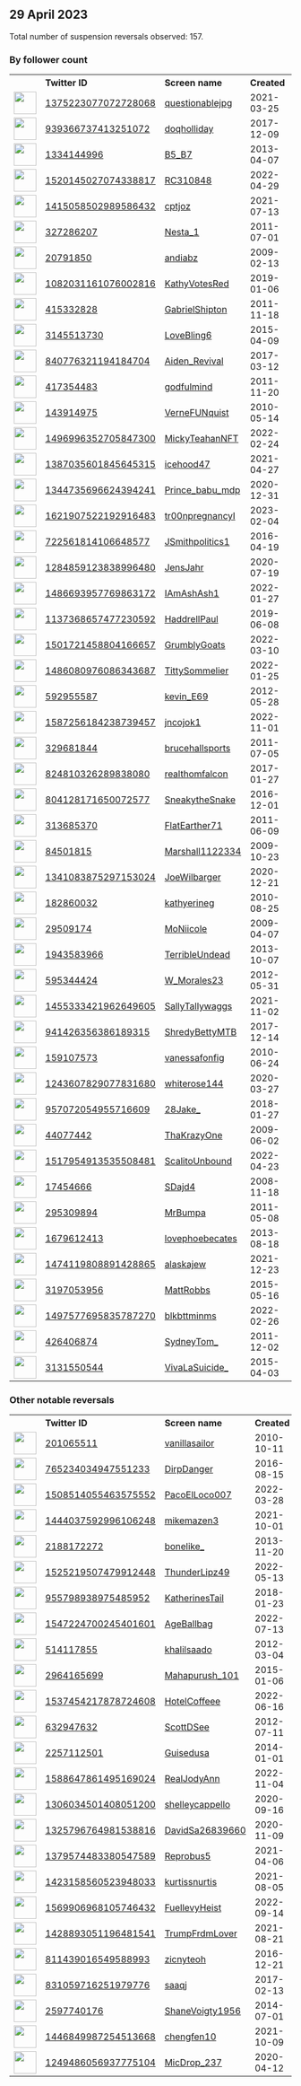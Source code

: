 
## 29 April 2023
Total number of suspension reversals observed: 157.

### By follower count
<table><tr><th></th><th align="left">Twitter ID</th><th align="left">Screen name</th>
<th align="left">Created</th><th align="left">Status</th><th align="left">Suspended</th><th align="left">Followers</th>
<tr><td><a href="https://pbs.twimg.com/profile_images/1379746525178437634/vnvFvuCI_normal.jpg"><img src="https://pbs.twimg.com/profile_images/1379746525178437634/vnvFvuCI_normal.jpg" width="40px" height="40px" align="center"/></a></td><td><a href="https://twitter.com/intent/user?user_id=1375223077072728068">1375223077072728068</a></td><td><a href="https://twitter.com/questionablejpg">questionablejpg</a></td><td>2021-03-25</td><td align="center"></td><td></td><td>193868</td></tr>
<tr><td><a href="https://pbs.twimg.com/profile_images/1326387825764339712/lMmEITkc_normal.jpg"><img src="https://pbs.twimg.com/profile_images/1326387825764339712/lMmEITkc_normal.jpg" width="40px" height="40px" align="center"/></a></td><td><a href="https://twitter.com/intent/user?user_id=939366737413251072">939366737413251072</a></td><td><a href="https://twitter.com/doqholliday">doqholliday</a></td><td>2017-12-09</td><td align="center"></td><td></td><td>70194</td></tr>
<tr><td><a href="https://pbs.twimg.com/profile_images/1364679361589370880/AO6Ee4-l_normal.jpg"><img src="https://pbs.twimg.com/profile_images/1364679361589370880/AO6Ee4-l_normal.jpg" width="40px" height="40px" align="center"/></a></td><td><a href="https://twitter.com/intent/user?user_id=1334144996">1334144996</a></td><td><a href="https://twitter.com/B5_B7">B5_B7</a></td><td>2013-04-07</td><td align="center"></td><td>2023-02-25</td><td>54107</td></tr>
<tr><td><a href="https://pbs.twimg.com/profile_images/1652068294520631300/cg3bd5wX_normal.jpg"><img src="https://pbs.twimg.com/profile_images/1652068294520631300/cg3bd5wX_normal.jpg" width="40px" height="40px" align="center"/></a></td><td><a href="https://twitter.com/intent/user?user_id=1520145027074338817">1520145027074338817</a></td><td><a href="https://twitter.com/RC310848">RC310848</a></td><td>2022-04-29</td><td align="center"></td><td>2023-02-01</td><td>26686</td></tr>
<tr><td><a href="https://pbs.twimg.com/profile_images/1524729062320742401/TOQpI70X_normal.jpg"><img src="https://pbs.twimg.com/profile_images/1524729062320742401/TOQpI70X_normal.jpg" width="40px" height="40px" align="center"/></a></td><td><a href="https://twitter.com/intent/user?user_id=1415058502989586432">1415058502989586432</a></td><td><a href="https://twitter.com/cptjoz">cptjoz</a></td><td>2021-07-13</td><td align="center"></td><td>2022-12-09</td><td>18106</td></tr>
<tr><td><a href="https://pbs.twimg.com/profile_images/1658943665144840192/xMJDSbs0_normal.jpg"><img src="https://pbs.twimg.com/profile_images/1658943665144840192/xMJDSbs0_normal.jpg" width="40px" height="40px" align="center"/></a></td><td><a href="https://twitter.com/intent/user?user_id=327286207">327286207</a></td><td><a href="https://twitter.com/Nesta_1">Nesta_1</a></td><td>2011-07-01</td><td align="center"></td><td>2022-11-19</td><td>17777</td></tr>
<tr><td><a href="https://pbs.twimg.com/profile_images/1575763190541127681/HrRwCrkQ_normal.jpg"><img src="https://pbs.twimg.com/profile_images/1575763190541127681/HrRwCrkQ_normal.jpg" width="40px" height="40px" align="center"/></a></td><td><a href="https://twitter.com/intent/user?user_id=20791850">20791850</a></td><td><a href="https://twitter.com/andiabz">andiabz</a></td><td>2009-02-13</td><td align="center"></td><td>2023-04-25</td><td>17278</td></tr>
<tr><td><a href="https://pbs.twimg.com/profile_images/1660774153043996672/eFSEoIZk_normal.jpg"><img src="https://pbs.twimg.com/profile_images/1660774153043996672/eFSEoIZk_normal.jpg" width="40px" height="40px" align="center"/></a></td><td><a href="https://twitter.com/intent/user?user_id=1082031161076002816">1082031161076002816</a></td><td><a href="https://twitter.com/KathyVotesRed">KathyVotesRed</a></td><td>2019-01-06</td><td align="center"></td><td></td><td>16451</td></tr>
<tr><td><a href="https://pbs.twimg.com/profile_images/1376321657992716291/bE0ITJ89_normal.jpg"><img src="https://pbs.twimg.com/profile_images/1376321657992716291/bE0ITJ89_normal.jpg" width="40px" height="40px" align="center"/></a></td><td><a href="https://twitter.com/intent/user?user_id=415332828">415332828</a></td><td><a href="https://twitter.com/GabrielShipton">GabrielShipton</a></td><td>2011-11-18</td><td align="center"></td><td>2023-04-28</td><td>14224</td></tr>
<tr><td><a href="https://pbs.twimg.com/profile_images/1230961932628189184/tpMsJlou_normal.jpg"><img src="https://pbs.twimg.com/profile_images/1230961932628189184/tpMsJlou_normal.jpg" width="40px" height="40px" align="center"/></a></td><td><a href="https://twitter.com/intent/user?user_id=3145513730">3145513730</a></td><td><a href="https://twitter.com/LoveBling6">LoveBling6</a></td><td>2015-04-09</td><td align="center"></td><td></td><td>12379</td></tr>
<tr><td><a href="https://pbs.twimg.com/profile_images/1653219965208608769/gbX8fqAU_normal.jpg"><img src="https://pbs.twimg.com/profile_images/1653219965208608769/gbX8fqAU_normal.jpg" width="40px" height="40px" align="center"/></a></td><td><a href="https://twitter.com/intent/user?user_id=840776321194184704">840776321194184704</a></td><td><a href="https://twitter.com/Aiden_Revival">Aiden_Revival</a></td><td>2017-03-12</td><td align="center"></td><td></td><td>12351</td></tr>
<tr><td><a href="https://pbs.twimg.com/profile_images/1270152633005887489/-I-fK3wh_normal.jpg"><img src="https://pbs.twimg.com/profile_images/1270152633005887489/-I-fK3wh_normal.jpg" width="40px" height="40px" align="center"/></a></td><td><a href="https://twitter.com/intent/user?user_id=417354483">417354483</a></td><td><a href="https://twitter.com/godfulmind">godfulmind</a></td><td>2011-11-20</td><td align="center"></td><td></td><td>10927</td></tr>
<tr><td><a href="https://pbs.twimg.com/profile_images/1642198699714519040/_3Sz-1GW_normal.jpg"><img src="https://pbs.twimg.com/profile_images/1642198699714519040/_3Sz-1GW_normal.jpg" width="40px" height="40px" align="center"/></a></td><td><a href="https://twitter.com/intent/user?user_id=143914975">143914975</a></td><td><a href="https://twitter.com/VerneFUNquist">VerneFUNquist</a></td><td>2010-05-14</td><td align="center"></td><td>2023-04-06</td><td>8254</td></tr>
<tr><td><a href="https://pbs.twimg.com/profile_images/1662081925203337219/8IJbFiMK_normal.jpg"><img src="https://pbs.twimg.com/profile_images/1662081925203337219/8IJbFiMK_normal.jpg" width="40px" height="40px" align="center"/></a></td><td><a href="https://twitter.com/intent/user?user_id=1496996352705847300">1496996352705847300</a></td><td><a href="https://twitter.com/MickyTeahanNFT">MickyTeahanNFT</a></td><td>2022-02-24</td><td align="center"></td><td>2023-03-11</td><td>8176</td></tr>
<tr><td><a href="https://pbs.twimg.com/profile_images/1661068204687409155/7IFakrR__normal.jpg"><img src="https://pbs.twimg.com/profile_images/1661068204687409155/7IFakrR__normal.jpg" width="40px" height="40px" align="center"/></a></td><td><a href="https://twitter.com/intent/user?user_id=1387035601845645315">1387035601845645315</a></td><td><a href="https://twitter.com/icehood47">icehood47</a></td><td>2021-04-27</td><td align="center"></td><td>2022-08-31</td><td>7754</td></tr>
<tr><td><a href="https://pbs.twimg.com/profile_images/1646147870243045376/gUm9YfJx_normal.jpg"><img src="https://pbs.twimg.com/profile_images/1646147870243045376/gUm9YfJx_normal.jpg" width="40px" height="40px" align="center"/></a></td><td><a href="https://twitter.com/intent/user?user_id=1344735696624394241">1344735696624394241</a></td><td><a href="https://twitter.com/Prince_babu_mdp">Prince_babu_mdp</a></td><td>2020-12-31</td><td align="center"></td><td>2022-12-01</td><td>7225</td></tr>
<tr><td><a href="https://pbs.twimg.com/profile_images/1621907979049082882/nrqJ0AJp_normal.jpg"><img src="https://pbs.twimg.com/profile_images/1621907979049082882/nrqJ0AJp_normal.jpg" width="40px" height="40px" align="center"/></a></td><td><a href="https://twitter.com/intent/user?user_id=1621907522192916483">1621907522192916483</a></td><td><a href="https://twitter.com/tr00npregnancyI">tr00npregnancyI</a></td><td>2023-02-04</td><td align="center"></td><td>2023-04-16</td><td>6518</td></tr>
<tr><td><a href="https://pbs.twimg.com/profile_images/1298178455658323970/LkTc_mnc_normal.jpg"><img src="https://pbs.twimg.com/profile_images/1298178455658323970/LkTc_mnc_normal.jpg" width="40px" height="40px" align="center"/></a></td><td><a href="https://twitter.com/intent/user?user_id=722561814106648577">722561814106648577</a></td><td><a href="https://twitter.com/JSmithpolitics1">JSmithpolitics1</a></td><td>2016-04-19</td><td align="center"></td><td></td><td>5590</td></tr>
<tr><td><a href="https://pbs.twimg.com/profile_images/1284860248151543808/sQtwN6wg_normal.jpg"><img src="https://pbs.twimg.com/profile_images/1284860248151543808/sQtwN6wg_normal.jpg" width="40px" height="40px" align="center"/></a></td><td><a href="https://twitter.com/intent/user?user_id=1284859123838996480">1284859123838996480</a></td><td><a href="https://twitter.com/JensJahr">JensJahr</a></td><td>2020-07-19</td><td align="center"></td><td>2022-06-13</td><td>5521</td></tr>
<tr><td><a href="https://pbs.twimg.com/profile_images/1652990857866358786/a_KWdOT1_normal.jpg"><img src="https://pbs.twimg.com/profile_images/1652990857866358786/a_KWdOT1_normal.jpg" width="40px" height="40px" align="center"/></a></td><td><a href="https://twitter.com/intent/user?user_id=1486693957769863172">1486693957769863172</a></td><td><a href="https://twitter.com/IAmAshAsh1">IAmAshAsh1</a></td><td>2022-01-27</td><td align="center"></td><td>2022-07-07</td><td>4927</td></tr>
<tr><td><a href="https://pbs.twimg.com/profile_images/1286583919840833536/MY8LpNkU_normal.jpg"><img src="https://pbs.twimg.com/profile_images/1286583919840833536/MY8LpNkU_normal.jpg" width="40px" height="40px" align="center"/></a></td><td><a href="https://twitter.com/intent/user?user_id=1137368657477230592">1137368657477230592</a></td><td><a href="https://twitter.com/HaddrellPaul">HaddrellPaul</a></td><td>2019-06-08</td><td align="center"></td><td>2022-11-04</td><td>4421</td></tr>
<tr><td><a href="https://pbs.twimg.com/profile_images/1534287867274481664/meW2M2HE_normal.jpg"><img src="https://pbs.twimg.com/profile_images/1534287867274481664/meW2M2HE_normal.jpg" width="40px" height="40px" align="center"/></a></td><td><a href="https://twitter.com/intent/user?user_id=1501721458804166657">1501721458804166657</a></td><td><a href="https://twitter.com/GrumblyGoats">GrumblyGoats</a></td><td>2022-03-10</td><td align="center"></td><td>2022-10-26</td><td>3804</td></tr>
<tr><td><a href="https://pbs.twimg.com/profile_images/1525209694175911936/gqe3sptw_normal.jpg"><img src="https://pbs.twimg.com/profile_images/1525209694175911936/gqe3sptw_normal.jpg" width="40px" height="40px" align="center"/></a></td><td><a href="https://twitter.com/intent/user?user_id=1486080976086343687">1486080976086343687</a></td><td><a href="https://twitter.com/TittySommelier">TittySommelier</a></td><td>2022-01-25</td><td align="center"></td><td>2022-09-21</td><td>3607</td></tr>
<tr><td><a href="https://pbs.twimg.com/profile_images/1658598285488148480/hSrv9LAv_normal.jpg"><img src="https://pbs.twimg.com/profile_images/1658598285488148480/hSrv9LAv_normal.jpg" width="40px" height="40px" align="center"/></a></td><td><a href="https://twitter.com/intent/user?user_id=592955587">592955587</a></td><td><a href="https://twitter.com/kevin_E69">kevin_E69</a></td><td>2012-05-28</td><td align="center"></td><td>2022-08-20</td><td>3136</td></tr>
<tr><td><a href="https://pbs.twimg.com/profile_images/1587262665428172802/N8h3JCQy_normal.jpg"><img src="https://pbs.twimg.com/profile_images/1587262665428172802/N8h3JCQy_normal.jpg" width="40px" height="40px" align="center"/></a></td><td><a href="https://twitter.com/intent/user?user_id=1587256184238739457">1587256184238739457</a></td><td><a href="https://twitter.com/jncojok1">jncojok1</a></td><td>2022-11-01</td><td align="center"></td><td>2022-11-03</td><td>2244</td></tr>
<tr><td><a href="https://pbs.twimg.com/profile_images/1699257813/SECOND_OPINION_PICTURE_normal.png"><img src="https://pbs.twimg.com/profile_images/1699257813/SECOND_OPINION_PICTURE_normal.png" width="40px" height="40px" align="center"/></a></td><td><a href="https://twitter.com/intent/user?user_id=329681844">329681844</a></td><td><a href="https://twitter.com/brucehallsports">brucehallsports</a></td><td>2011-07-05</td><td align="center"></td><td>2022-07-28</td><td>2105</td></tr>
<tr><td><a href="https://pbs.twimg.com/profile_images/1001684538202972162/tVKVQdD2_normal.jpg"><img src="https://pbs.twimg.com/profile_images/1001684538202972162/tVKVQdD2_normal.jpg" width="40px" height="40px" align="center"/></a></td><td><a href="https://twitter.com/intent/user?user_id=824810326289838080">824810326289838080</a></td><td><a href="https://twitter.com/realthomfalcon">realthomfalcon</a></td><td>2017-01-27</td><td align="center"></td><td></td><td>1830</td></tr>
<tr><td><a href="https://pbs.twimg.com/profile_images/1652092291492855808/e3iaUuDX_normal.jpg"><img src="https://pbs.twimg.com/profile_images/1652092291492855808/e3iaUuDX_normal.jpg" width="40px" height="40px" align="center"/></a></td><td><a href="https://twitter.com/intent/user?user_id=804128171650072577">804128171650072577</a></td><td><a href="https://twitter.com/SneakytheSnake">SneakytheSnake</a></td><td>2016-12-01</td><td align="center"></td><td>2022-06-27</td><td>1621</td></tr>
<tr><td><a href="https://pbs.twimg.com/profile_images/1657023395194716163/DUcgWFF2_normal.jpg"><img src="https://pbs.twimg.com/profile_images/1657023395194716163/DUcgWFF2_normal.jpg" width="40px" height="40px" align="center"/></a></td><td><a href="https://twitter.com/intent/user?user_id=313685370">313685370</a></td><td><a href="https://twitter.com/FlatEarther71">FlatEarther71</a></td><td>2011-06-09</td><td align="center"></td><td></td><td>1494</td></tr>
<tr><td><a href="https://pbs.twimg.com/profile_images/1365279907778027528/4Necs3mM_normal.jpg"><img src="https://pbs.twimg.com/profile_images/1365279907778027528/4Necs3mM_normal.jpg" width="40px" height="40px" align="center"/></a></td><td><a href="https://twitter.com/intent/user?user_id=84501815">84501815</a></td><td><a href="https://twitter.com/Marshall1122334">Marshall1122334</a></td><td>2009-10-23</td><td align="center"></td><td>2022-07-21</td><td>1469</td></tr>
<tr><td><a href="https://pbs.twimg.com/profile_images/1347003670894927872/go1WpGPp_normal.jpg"><img src="https://pbs.twimg.com/profile_images/1347003670894927872/go1WpGPp_normal.jpg" width="40px" height="40px" align="center"/></a></td><td><a href="https://twitter.com/intent/user?user_id=1341083875297153024">1341083875297153024</a></td><td><a href="https://twitter.com/JoeWilbarger">JoeWilbarger</a></td><td>2020-12-21</td><td align="center"></td><td></td><td>1434</td></tr>
<tr><td><a href="https://pbs.twimg.com/profile_images/1639828646218321926/tM4Yz1Cg_normal.jpg"><img src="https://pbs.twimg.com/profile_images/1639828646218321926/tM4Yz1Cg_normal.jpg" width="40px" height="40px" align="center"/></a></td><td><a href="https://twitter.com/intent/user?user_id=182860032">182860032</a></td><td><a href="https://twitter.com/kathyerineg">kathyerineg</a></td><td>2010-08-25</td><td align="center"></td><td>2023-03-11</td><td>1371</td></tr>
<tr><td><a href="https://pbs.twimg.com/profile_images/1333116475436052483/m2OrLKVv_normal.jpg"><img src="https://pbs.twimg.com/profile_images/1333116475436052483/m2OrLKVv_normal.jpg" width="40px" height="40px" align="center"/></a></td><td><a href="https://twitter.com/intent/user?user_id=29509174">29509174</a></td><td><a href="https://twitter.com/MoNiicole">MoNiicole</a></td><td>2009-04-07</td><td align="center"></td><td></td><td>1351</td></tr>
<tr><td><a href="https://pbs.twimg.com/profile_images/1367294870763749379/nNbI5AvQ_normal.jpg"><img src="https://pbs.twimg.com/profile_images/1367294870763749379/nNbI5AvQ_normal.jpg" width="40px" height="40px" align="center"/></a></td><td><a href="https://twitter.com/intent/user?user_id=1943583966">1943583966</a></td><td><a href="https://twitter.com/TerribleUndead">TerribleUndead</a></td><td>2013-10-07</td><td align="center"></td><td></td><td>1263</td></tr>
<tr><td><a href="https://pbs.twimg.com/profile_images/1557029235642011650/M0p9BUxs_normal.jpg"><img src="https://pbs.twimg.com/profile_images/1557029235642011650/M0p9BUxs_normal.jpg" width="40px" height="40px" align="center"/></a></td><td><a href="https://twitter.com/intent/user?user_id=595344424">595344424</a></td><td><a href="https://twitter.com/W_Morales23">W_Morales23</a></td><td>2012-05-31</td><td align="center"></td><td>2022-08-25</td><td>1237</td></tr>
<tr><td><a href="https://pbs.twimg.com/profile_images/1660264074163224576/qkiVRklF_normal.jpg"><img src="https://pbs.twimg.com/profile_images/1660264074163224576/qkiVRklF_normal.jpg" width="40px" height="40px" align="center"/></a></td><td><a href="https://twitter.com/intent/user?user_id=1455333421962649605">1455333421962649605</a></td><td><a href="https://twitter.com/SallyTallywaggs">SallyTallywaggs</a></td><td>2021-11-02</td><td align="center"></td><td>2022-10-20</td><td>1236</td></tr>
<tr><td><a href="https://pbs.twimg.com/profile_images/1251924558371868674/azNMdWR1_normal.jpg"><img src="https://pbs.twimg.com/profile_images/1251924558371868674/azNMdWR1_normal.jpg" width="40px" height="40px" align="center"/></a></td><td><a href="https://twitter.com/intent/user?user_id=941426356386189315">941426356386189315</a></td><td><a href="https://twitter.com/ShredyBettyMTB">ShredyBettyMTB</a></td><td>2017-12-14</td><td align="center"></td><td></td><td>1232</td></tr>
<tr><td><a href="https://pbs.twimg.com/profile_images/1652283461632139266/zbtstIo9_normal.jpg"><img src="https://pbs.twimg.com/profile_images/1652283461632139266/zbtstIo9_normal.jpg" width="40px" height="40px" align="center"/></a></td><td><a href="https://twitter.com/intent/user?user_id=159107573">159107573</a></td><td><a href="https://twitter.com/vanessafonfig">vanessafonfig</a></td><td>2010-06-24</td><td align="center"></td><td>2022-10-26</td><td>1224</td></tr>
<tr><td><a href="https://pbs.twimg.com/profile_images/1352401901560582144/xMCwx7tV_normal.jpg"><img src="https://pbs.twimg.com/profile_images/1352401901560582144/xMCwx7tV_normal.jpg" width="40px" height="40px" align="center"/></a></td><td><a href="https://twitter.com/intent/user?user_id=1243607829077831680">1243607829077831680</a></td><td><a href="https://twitter.com/whiterose144">whiterose144</a></td><td>2020-03-27</td><td align="center"></td><td></td><td>1201</td></tr>
<tr><td><a href="https://pbs.twimg.com/profile_images/1332948338887581696/az4qjx1U_normal.jpg"><img src="https://pbs.twimg.com/profile_images/1332948338887581696/az4qjx1U_normal.jpg" width="40px" height="40px" align="center"/></a></td><td><a href="https://twitter.com/intent/user?user_id=957072054955716609">957072054955716609</a></td><td><a href="https://twitter.com/28Jake_">28Jake_</a></td><td>2018-01-27</td><td align="center"></td><td></td><td>1157</td></tr>
<tr><td><a href="https://pbs.twimg.com/profile_images/1653833243429588993/WFvO7aRj_normal.jpg"><img src="https://pbs.twimg.com/profile_images/1653833243429588993/WFvO7aRj_normal.jpg" width="40px" height="40px" align="center"/></a></td><td><a href="https://twitter.com/intent/user?user_id=44077442">44077442</a></td><td><a href="https://twitter.com/ThaKrazyOne">ThaKrazyOne</a></td><td>2009-06-02</td><td align="center"></td><td></td><td>1075</td></tr>
<tr><td><a href="https://pbs.twimg.com/profile_images/1558066556248002561/r0ZWD5Lw_normal.jpg"><img src="https://pbs.twimg.com/profile_images/1558066556248002561/r0ZWD5Lw_normal.jpg" width="40px" height="40px" align="center"/></a></td><td><a href="https://twitter.com/intent/user?user_id=1517954913535508481">1517954913535508481</a></td><td><a href="https://twitter.com/ScalitoUnbound">ScalitoUnbound</a></td><td>2022-04-23</td><td align="center"></td><td>2022-11-14</td><td>1026</td></tr>
<tr><td><a href="https://pbs.twimg.com/profile_images/1661027537672372224/K2fRCQ-m_normal.jpg"><img src="https://pbs.twimg.com/profile_images/1661027537672372224/K2fRCQ-m_normal.jpg" width="40px" height="40px" align="center"/></a></td><td><a href="https://twitter.com/intent/user?user_id=17454666">17454666</a></td><td><a href="https://twitter.com/SDajd4">SDajd4</a></td><td>2008-11-18</td><td align="center"></td><td></td><td>993</td></tr>
<tr><td><a href="https://pbs.twimg.com/profile_images/725263231917367297/ivYhM86c_normal.jpg"><img src="https://pbs.twimg.com/profile_images/725263231917367297/ivYhM86c_normal.jpg" width="40px" height="40px" align="center"/></a></td><td><a href="https://twitter.com/intent/user?user_id=295309894">295309894</a></td><td><a href="https://twitter.com/MrBumpa">MrBumpa</a></td><td>2011-05-08</td><td align="center"></td><td></td><td>969</td></tr>
<tr><td><a href="https://pbs.twimg.com/profile_images/1297674604098596869/XZe-0wmp_normal.jpg"><img src="https://pbs.twimg.com/profile_images/1297674604098596869/XZe-0wmp_normal.jpg" width="40px" height="40px" align="center"/></a></td><td><a href="https://twitter.com/intent/user?user_id=1679612413">1679612413</a></td><td><a href="https://twitter.com/lovephoebecates">lovephoebecates</a></td><td>2013-08-18</td><td align="center"></td><td></td><td>909</td></tr>
<tr><td><a href="https://pbs.twimg.com/profile_images/1651239170231132162/wVPOK6N8_normal.jpg"><img src="https://pbs.twimg.com/profile_images/1651239170231132162/wVPOK6N8_normal.jpg" width="40px" height="40px" align="center"/></a></td><td><a href="https://twitter.com/intent/user?user_id=1474119808891428865">1474119808891428865</a></td><td><a href="https://twitter.com/alaskajew">alaskajew</a></td><td>2021-12-23</td><td align="center"></td><td>2022-11-19</td><td>899</td></tr>
<tr><td><a href="https://pbs.twimg.com/profile_images/599488701748490240/3omIX-Cf_normal.jpg"><img src="https://pbs.twimg.com/profile_images/599488701748490240/3omIX-Cf_normal.jpg" width="40px" height="40px" align="center"/></a></td><td><a href="https://twitter.com/intent/user?user_id=3197053956">3197053956</a></td><td><a href="https://twitter.com/MattRobbs">MattRobbs</a></td><td>2015-05-16</td><td align="center"></td><td></td><td>888</td></tr>
<tr><td><a href="https://pbs.twimg.com/profile_images/1497876876030881793/fmYYaXEg_normal.jpg"><img src="https://pbs.twimg.com/profile_images/1497876876030881793/fmYYaXEg_normal.jpg" width="40px" height="40px" align="center"/></a></td><td><a href="https://twitter.com/intent/user?user_id=1497577695835787270">1497577695835787270</a></td><td><a href="https://twitter.com/blkbttminms">blkbttminms</a></td><td>2022-02-26</td><td align="center"></td><td>2023-02-13</td><td>871</td></tr>
<tr><td><a href="https://pbs.twimg.com/profile_images/1656169531444961281/uzRhzTI3_normal.jpg"><img src="https://pbs.twimg.com/profile_images/1656169531444961281/uzRhzTI3_normal.jpg" width="40px" height="40px" align="center"/></a></td><td><a href="https://twitter.com/intent/user?user_id=426406874">426406874</a></td><td><a href="https://twitter.com/SydneyTom_">SydneyTom_</a></td><td>2011-12-02</td><td align="center"></td><td></td><td>865</td></tr>
<tr><td><a href="https://pbs.twimg.com/profile_images/945310723047153671/-2iZxpYW_normal.jpg"><img src="https://pbs.twimg.com/profile_images/945310723047153671/-2iZxpYW_normal.jpg" width="40px" height="40px" align="center"/></a></td><td><a href="https://twitter.com/intent/user?user_id=3131550544">3131550544</a></td><td><a href="https://twitter.com/VivaLaSuicide_">VivaLaSuicide_</a></td><td>2015-04-03</td><td align="center">🔒</td><td></td><td>830</td></tr>
</table>

### Other notable reversals
<table><tr><th></th><th align="left">Twitter ID</th><th align="left">Screen name</th>
<th align="left">Created</th><th align="left">Status</th><th align="left">Suspended</th><th align="left">Followers</th>
<tr><td><a href="https://pbs.twimg.com/profile_images/1415232439257944070/vzao7_90_normal.jpg"><img src="https://pbs.twimg.com/profile_images/1415232439257944070/vzao7_90_normal.jpg" width="40px" height="40px" align="center"/></a></td><td><a href="https://twitter.com/intent/user?user_id=201065511">201065511</a></td><td><a href="https://twitter.com/vanillasailor">vanillasailor</a></td><td>2010-10-11</td><td align="center"></td><td>2022-12-01</td><td>327</td></tr>
<tr><td><a href="https://pbs.twimg.com/profile_images/1500883485560557571/_y2Hq_AB_normal.jpg"><img src="https://pbs.twimg.com/profile_images/1500883485560557571/_y2Hq_AB_normal.jpg" width="40px" height="40px" align="center"/></a></td><td><a href="https://twitter.com/intent/user?user_id=765234034947551233">765234034947551233</a></td><td><a href="https://twitter.com/DirpDanger">DirpDanger</a></td><td>2016-08-15</td><td align="center"></td><td>2022-12-23</td><td>51</td></tr>
<tr><td><a href="https://pbs.twimg.com/profile_images/1656197235045015554/udp-8n1O_normal.jpg"><img src="https://pbs.twimg.com/profile_images/1656197235045015554/udp-8n1O_normal.jpg" width="40px" height="40px" align="center"/></a></td><td><a href="https://twitter.com/intent/user?user_id=1508514055463575552">1508514055463575552</a></td><td><a href="https://twitter.com/PacoElLoco007">PacoElLoco007</a></td><td>2022-03-28</td><td align="center"></td><td>2023-03-26</td><td>239</td></tr>
<tr><td><a href="https://pbs.twimg.com/profile_images/1468074400691937282/xslhK6--_normal.jpg"><img src="https://pbs.twimg.com/profile_images/1468074400691937282/xslhK6--_normal.jpg" width="40px" height="40px" align="center"/></a></td><td><a href="https://twitter.com/intent/user?user_id=1444037592996106248">1444037592996106248</a></td><td><a href="https://twitter.com/mikemazen3">mikemazen3</a></td><td>2021-10-01</td><td align="center"></td><td>2023-01-05</td><td>514</td></tr>
<tr><td><a href="https://pbs.twimg.com/profile_images/1392020871166976001/uIeqjmTs_normal.jpg"><img src="https://pbs.twimg.com/profile_images/1392020871166976001/uIeqjmTs_normal.jpg" width="40px" height="40px" align="center"/></a></td><td><a href="https://twitter.com/intent/user?user_id=2188172272">2188172272</a></td><td><a href="https://twitter.com/bonelike_">bonelike_</a></td><td>2013-11-20</td><td align="center"></td><td>2022-10-30</td><td>169</td></tr>
<tr><td><a href="https://pbs.twimg.com/profile_images/1542971436293410817/BMV8JzmJ_normal.jpg"><img src="https://pbs.twimg.com/profile_images/1542971436293410817/BMV8JzmJ_normal.jpg" width="40px" height="40px" align="center"/></a></td><td><a href="https://twitter.com/intent/user?user_id=1525219507479912448">1525219507479912448</a></td><td><a href="https://twitter.com/ThunderLipz49">ThunderLipz49</a></td><td>2022-05-13</td><td align="center"></td><td>2022-11-10</td><td>291</td></tr>
<tr><td><a href="https://pbs.twimg.com/profile_images/1591048525173108740/x3XMBzq0_normal.jpg"><img src="https://pbs.twimg.com/profile_images/1591048525173108740/x3XMBzq0_normal.jpg" width="40px" height="40px" align="center"/></a></td><td><a href="https://twitter.com/intent/user?user_id=955798938975485952">955798938975485952</a></td><td><a href="https://twitter.com/KatherinesTail">KatherinesTail</a></td><td>2018-01-23</td><td align="center"></td><td>2022-12-29</td><td>232</td></tr>
<tr><td><a href="https://pbs.twimg.com/profile_images/1547587513308438528/3lmrHY02_normal.jpg"><img src="https://pbs.twimg.com/profile_images/1547587513308438528/3lmrHY02_normal.jpg" width="40px" height="40px" align="center"/></a></td><td><a href="https://twitter.com/intent/user?user_id=1547224700245401601">1547224700245401601</a></td><td><a href="https://twitter.com/AgeBallbag">AgeBallbag</a></td><td>2022-07-13</td><td align="center"></td><td>2022-11-01</td><td>199</td></tr>
<tr><td><a href="https://pbs.twimg.com/profile_images/1459315241066524672/Fn-pdhze_normal.jpg"><img src="https://pbs.twimg.com/profile_images/1459315241066524672/Fn-pdhze_normal.jpg" width="40px" height="40px" align="center"/></a></td><td><a href="https://twitter.com/intent/user?user_id=514117855">514117855</a></td><td><a href="https://twitter.com/khalilsaado">khalilsaado</a></td><td>2012-03-04</td><td align="center"></td><td>2023-03-02</td><td>21</td></tr>
<tr><td><a href="https://pbs.twimg.com/profile_images/1559010499064258560/qp46wSmJ_normal.jpg"><img src="https://pbs.twimg.com/profile_images/1559010499064258560/qp46wSmJ_normal.jpg" width="40px" height="40px" align="center"/></a></td><td><a href="https://twitter.com/intent/user?user_id=2964165699">2964165699</a></td><td><a href="https://twitter.com/Mahapurush_101">Mahapurush_101</a></td><td>2015-01-06</td><td align="center"></td><td>2022-11-24</td><td>130</td></tr>
<tr><td><a href="https://pbs.twimg.com/profile_images/1652047452843679752/CsQU8yce_normal.jpg"><img src="https://pbs.twimg.com/profile_images/1652047452843679752/CsQU8yce_normal.jpg" width="40px" height="40px" align="center"/></a></td><td><a href="https://twitter.com/intent/user?user_id=1537454217878724608">1537454217878724608</a></td><td><a href="https://twitter.com/HotelCoffeee">HotelCoffeee</a></td><td>2022-06-16</td><td align="center"></td><td>2022-08-16</td><td>49</td></tr>
<tr><td><a href="https://pbs.twimg.com/profile_images/1654130912714690560/i1BKK_Vy_normal.jpg"><img src="https://pbs.twimg.com/profile_images/1654130912714690560/i1BKK_Vy_normal.jpg" width="40px" height="40px" align="center"/></a></td><td><a href="https://twitter.com/intent/user?user_id=632947632">632947632</a></td><td><a href="https://twitter.com/ScottDSee">ScottDSee</a></td><td>2012-07-11</td><td align="center"></td><td>2023-03-18</td><td>64</td></tr>
<tr><td><a href="https://pbs.twimg.com/profile_images/1419298282333949962/8RgVzx-k_normal.jpg"><img src="https://pbs.twimg.com/profile_images/1419298282333949962/8RgVzx-k_normal.jpg" width="40px" height="40px" align="center"/></a></td><td><a href="https://twitter.com/intent/user?user_id=2257112501">2257112501</a></td><td><a href="https://twitter.com/Guisedusa">Guisedusa</a></td><td>2014-01-01</td><td align="center"></td><td>2022-12-13</td><td>206</td></tr>
<tr><td><a href="https://pbs.twimg.com/profile_images/1596720154582618115/OYX_qaz0_normal.jpg"><img src="https://pbs.twimg.com/profile_images/1596720154582618115/OYX_qaz0_normal.jpg" width="40px" height="40px" align="center"/></a></td><td><a href="https://twitter.com/intent/user?user_id=1588647861495169024">1588647861495169024</a></td><td><a href="https://twitter.com/RealJodyAnn">RealJodyAnn</a></td><td>2022-11-04</td><td align="center"></td><td>2022-12-18</td><td>86</td></tr>
<tr><td><a href="https://abs.twimg.com/sticky/default_profile_images/default_profile_normal.png"><img src="https://abs.twimg.com/sticky/default_profile_images/default_profile_normal.png" width="40px" height="40px" align="center"/></a></td><td><a href="https://twitter.com/intent/user?user_id=1306034501408051200">1306034501408051200</a></td><td><a href="https://twitter.com/shelleycappello">shelleycappello</a></td><td>2020-09-16</td><td align="center"></td><td>2022-12-23</td><td>422</td></tr>
<tr><td><a href="https://pbs.twimg.com/profile_images/1342025435962605568/RLhn2zvS_normal.jpg"><img src="https://pbs.twimg.com/profile_images/1342025435962605568/RLhn2zvS_normal.jpg" width="40px" height="40px" align="center"/></a></td><td><a href="https://twitter.com/intent/user?user_id=1325796764981538816">1325796764981538816</a></td><td><a href="https://twitter.com/DavidSa26839660">DavidSa26839660</a></td><td>2020-11-09</td><td align="center"></td><td>2022-11-21</td><td>10</td></tr>
<tr><td><a href="https://pbs.twimg.com/profile_images/1379574559993651200/IbaPn_md_normal.jpg"><img src="https://pbs.twimg.com/profile_images/1379574559993651200/IbaPn_md_normal.jpg" width="40px" height="40px" align="center"/></a></td><td><a href="https://twitter.com/intent/user?user_id=1379574483380547589">1379574483380547589</a></td><td><a href="https://twitter.com/Reprobus5">Reprobus5</a></td><td>2021-04-06</td><td align="center"></td><td>2022-11-02</td><td>36</td></tr>
<tr><td><a href="https://pbs.twimg.com/profile_images/1423158745568354305/3CkzQh0Q_normal.jpg"><img src="https://pbs.twimg.com/profile_images/1423158745568354305/3CkzQh0Q_normal.jpg" width="40px" height="40px" align="center"/></a></td><td><a href="https://twitter.com/intent/user?user_id=1423158560523948033">1423158560523948033</a></td><td><a href="https://twitter.com/kurtissnurtis">kurtissnurtis</a></td><td>2021-08-05</td><td align="center"></td><td>2022-12-24</td><td>3</td></tr>
<tr><td><a href="https://pbs.twimg.com/profile_images/1569935770160357376/qeYz1gvx_normal.jpg"><img src="https://pbs.twimg.com/profile_images/1569935770160357376/qeYz1gvx_normal.jpg" width="40px" height="40px" align="center"/></a></td><td><a href="https://twitter.com/intent/user?user_id=1569906968105746432">1569906968105746432</a></td><td><a href="https://twitter.com/FuellevyHeist">FuellevyHeist</a></td><td>2022-09-14</td><td align="center"></td><td>2022-12-02</td><td>703</td></tr>
<tr><td><a href="https://pbs.twimg.com/profile_images/1448071906129858577/CUOpDMJY_normal.jpg"><img src="https://pbs.twimg.com/profile_images/1448071906129858577/CUOpDMJY_normal.jpg" width="40px" height="40px" align="center"/></a></td><td><a href="https://twitter.com/intent/user?user_id=1428893051196481541">1428893051196481541</a></td><td><a href="https://twitter.com/TrumpFrdmLover">TrumpFrdmLover</a></td><td>2021-08-21</td><td align="center"></td><td>2022-10-29</td><td>470</td></tr>
<tr><td><a href="https://pbs.twimg.com/profile_images/1653413142209368066/L4DFXRzr_normal.jpg"><img src="https://pbs.twimg.com/profile_images/1653413142209368066/L4DFXRzr_normal.jpg" width="40px" height="40px" align="center"/></a></td><td><a href="https://twitter.com/intent/user?user_id=811439016549588993">811439016549588993</a></td><td><a href="https://twitter.com/zicnyteoh">zicnyteoh</a></td><td>2016-12-21</td><td align="center"></td><td>2022-12-05</td><td>48</td></tr>
<tr><td><a href="https://pbs.twimg.com/profile_images/1117411121382797312/xZvkGgZR_normal.jpg"><img src="https://pbs.twimg.com/profile_images/1117411121382797312/xZvkGgZR_normal.jpg" width="40px" height="40px" align="center"/></a></td><td><a href="https://twitter.com/intent/user?user_id=831059716251979776">831059716251979776</a></td><td><a href="https://twitter.com/saaqj">saaqj</a></td><td>2017-02-13</td><td align="center"></td><td>2023-02-21</td><td>34</td></tr>
<tr><td><a href="https://abs.twimg.com/sticky/default_profile_images/default_profile_normal.png"><img src="https://abs.twimg.com/sticky/default_profile_images/default_profile_normal.png" width="40px" height="40px" align="center"/></a></td><td><a href="https://twitter.com/intent/user?user_id=2597740176">2597740176</a></td><td><a href="https://twitter.com/ShaneVoigty1956">ShaneVoigty1956</a></td><td>2014-07-01</td><td align="center"></td><td>2023-01-03</td><td>17</td></tr>
<tr><td><a href="https://abs.twimg.com/sticky/default_profile_images/default_profile_normal.png"><img src="https://abs.twimg.com/sticky/default_profile_images/default_profile_normal.png" width="40px" height="40px" align="center"/></a></td><td><a href="https://twitter.com/intent/user?user_id=1446849987254513668">1446849987254513668</a></td><td><a href="https://twitter.com/chengfen10">chengfen10</a></td><td>2021-10-09</td><td align="center">🔒</td><td>2023-02-03</td><td>0</td></tr>
<tr><td><a href="https://pbs.twimg.com/profile_images/1634009872223338497/t8JVYS5Y_normal.jpg"><img src="https://pbs.twimg.com/profile_images/1634009872223338497/t8JVYS5Y_normal.jpg" width="40px" height="40px" align="center"/></a></td><td><a href="https://twitter.com/intent/user?user_id=1249486056937775104">1249486056937775104</a></td><td><a href="https://twitter.com/MicDrop_237">MicDrop_237</a></td><td>2020-04-12</td><td align="center"></td><td>2023-02-10</td><td>12</td></tr>
</table>
